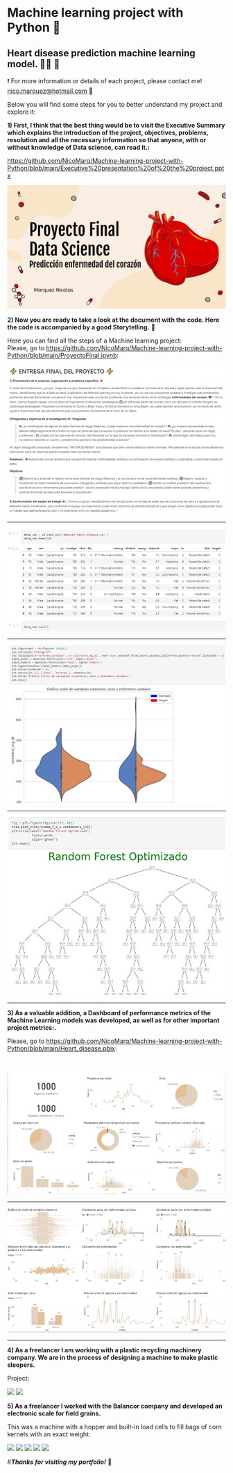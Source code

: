 # Machine learning project with Python :snake:
## Heart disease prediction machine learning model. :man_health_worker: :heartbeat:

:exclamation: For more information or details of each project, please contact me! nico.marquez@hotmail.com :email:
 
 Below you will find some steps for you to better understand my project and explore it:

**1) First, I think that the best thing would be to visit the Executive Summary which explains the introduction of the project, objectives, problems, resolution and all the necessary information so that anyone, with or without knowledge of Data science, can read it.:**

https://github.com/NicoMarq/Machine-learning-project-with-Python/blob/main/Executive%20presentation%20of%20the%20project.pptx

![](Images/image1.JPG)

**2) Now you are ready to take a look at the document with the code. Here the code is accompanied by a good Storytelling.** :speech_balloon:

Here you can find all the steps of a Machine learning project:\
Please, go to https://github.com/NicoMarq/Machine-learning-project-with-Python/blob/main/ProyectoFinal.ipynb:
\
\
![](Images/Imagen7.JPG)
******************************
![](Images/Imagen8.JPG)
******************************
![](Images/Imagen9.JPG)
******************************
![](Images/Imagen10.JPG)
******************************

**3) As a valuable addition, a Dashboard of performance metrics of the Machine Learning models was developed, as well as for other important project metrics:.**

Please, go to https://github.com/NicoMarq/Machine-learning-project-with-Python/blob/main/Heart_disease.pbix:

\
\
![](Images/Imagen5.jpg)
******************************
![](Images/Imagen6.jpg)
******************************



**4) As a freelancer I am working with a plastic recycling machinery company. We are in the process of designing a machine to make plastic sleepers.**

Project:

![](SGM%20-%20Industrial%20Machines/1.jpg)
![](SGM%20-%20Industrial%20Machines/2.jpg)

**5) As a freelancer I worked with the Balancor company and developed an electronic scale for field grains.**

This was a machine with a hopper and built-in load cells to fill bags of corn kernels with an exact weight:

![](Balancor%20S.A/1.jpg)
![](Balancor%20S.A/2.jpg)
![](Balancor%20S.A/3.jpg)
![](Balancor%20S.A/4.jpg)
![](Balancor%20S.A/5.jpg)



#***Thanks for visiting my portfolio!*** :wave:

